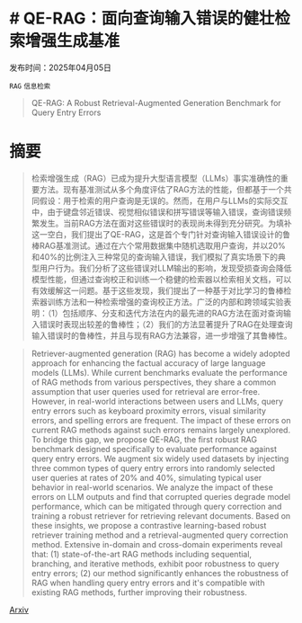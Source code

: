 # # QE-RAG：面向查询输入错误的健壮检索增强生成基准

发布时间：2025年04月05日

`RAG` `信息检索`

> QE-RAG: A Robust Retrieval-Augmented Generation Benchmark for Query Entry Errors

# 摘要

> 检索增强生成（RAG）已成为提升大型语言模型（LLMs）事实准确性的重要方法。现有基准测试从多个角度评估了RAG方法的性能，但都基于一个共同假设：用于检索的用户查询是无误的。然而，在用户与LLMs的实际交互中，由于键盘邻近错误、视觉相似错误和拼写错误等输入错误，查询错误频繁发生。当前RAG方法在面对这些错误时的表现尚未得到充分研究。为填补这一空白，我们提出了QE-RAG，这是首个专门针对查询输入错误设计的鲁棒RAG基准测试。通过在六个常用数据集中随机选取用户查询，并以20%和40%的比例注入三种常见的查询输入错误，我们模拟了真实场景下的典型用户行为。我们分析了这些错误对LLM输出的影响，发现受损查询会降低模型性能，但通过查询校正和训练一个稳健的检索器以检索相关文档，可以有效缓解这一问题。基于这些发现，我们提出了一种基于对比学习的鲁棒检索器训练方法和一种检索增强的查询校正方法。广泛的内部和跨领域实验表明：（1）包括顺序、分支和迭代方法在内的最先进的RAG方法在面对查询输入错误时表现出较差的鲁棒性；（2）我们的方法显著提升了RAG在处理查询输入错误时的鲁棒性，并且与现有RAG方法兼容，进一步增强了其鲁棒性。

> Retriever-augmented generation (RAG) has become a widely adopted approach for enhancing the factual accuracy of large language models (LLMs). While current benchmarks evaluate the performance of RAG methods from various perspectives, they share a common assumption that user queries used for retrieval are error-free. However, in real-world interactions between users and LLMs, query entry errors such as keyboard proximity errors, visual similarity errors, and spelling errors are frequent. The impact of these errors on current RAG methods against such errors remains largely unexplored. To bridge this gap, we propose QE-RAG, the first robust RAG benchmark designed specifically to evaluate performance against query entry errors. We augment six widely used datasets by injecting three common types of query entry errors into randomly selected user queries at rates of 20\% and 40\%, simulating typical user behavior in real-world scenarios. We analyze the impact of these errors on LLM outputs and find that corrupted queries degrade model performance, which can be mitigated through query correction and training a robust retriever for retrieving relevant documents. Based on these insights, we propose a contrastive learning-based robust retriever training method and a retrieval-augmented query correction method. Extensive in-domain and cross-domain experiments reveal that: (1) state-of-the-art RAG methods including sequential, branching, and iterative methods, exhibit poor robustness to query entry errors; (2) our method significantly enhances the robustness of RAG when handling query entry errors and it's compatible with existing RAG methods, further improving their robustness.

[Arxiv](https://arxiv.org/abs/2504.04062)